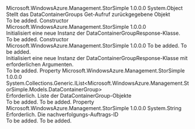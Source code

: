 <Type Name="DataContainerGroupResponse" FullName="Microsoft.WindowsAzure.Management.StorSimple.Models.DataContainerGroupResponse">
  <TypeSignature Language="C#" Value="public class DataContainerGroupResponse" />
  <TypeSignature Language="ILAsm" Value=".class public auto ansi beforefieldinit DataContainerGroupResponse extends System.Object" />
  <TypeSignature Language="DocId" Value="T:Microsoft.WindowsAzure.Management.StorSimple.Models.DataContainerGroupResponse" />
  <TypeSignature Language="VB.NET" Value="Public Class DataContainerGroupResponse" />
  <TypeSignature Language="F#" Value="type DataContainerGroupResponse = class" />
  <AssemblyInfo>
    <AssemblyName>Microsoft.WindowsAzure.Management.StorSimple</AssemblyName>
    <AssemblyVersion>1.0.0.0</AssemblyVersion>
  </AssemblyInfo>
  <Base>
    <BaseTypeName>System.Object</BaseTypeName>
  </Base>
  <Interfaces />
  <Docs>
    <summary>
            Stellt das DataContainerGroups Get-Aufruf zurückgegebene Objekt
            </summary>
    <remarks>To be added.</remarks>
  </Docs>
  <Members>
    <Member MemberName=".ctor">
      <MemberSignature Language="C#" Value="public DataContainerGroupResponse ();" />
      <MemberSignature Language="ILAsm" Value=".method public hidebysig specialname rtspecialname instance void .ctor() cil managed" />
      <MemberSignature Language="DocId" Value="M:Microsoft.WindowsAzure.Management.StorSimple.Models.DataContainerGroupResponse.#ctor" />
      <MemberSignature Language="VB.NET" Value="Public Sub New ()" />
      <MemberType>Constructor</MemberType>
      <AssemblyInfo>
        <AssemblyName>Microsoft.WindowsAzure.Management.StorSimple</AssemblyName>
        <AssemblyVersion>1.0.0.0</AssemblyVersion>
      </AssemblyInfo>
      <Parameters />
      <Docs>
        <summary>
            Initialisiert eine neue Instanz der DataContainerGroupResponse-Klasse.
            </summary>
        <remarks>To be added.</remarks>
      </Docs>
    </Member>
    <Member MemberName=".ctor">
      <MemberSignature Language="C#" Value="public DataContainerGroupResponse (System.Collections.Generic.IList&lt;Microsoft.WindowsAzure.Management.StorSimple.Models.DataContainerGroup&gt; dCGroups, string followUpJobId);" />
      <MemberSignature Language="ILAsm" Value=".method public hidebysig specialname rtspecialname instance void .ctor(class System.Collections.Generic.IList`1&lt;class Microsoft.WindowsAzure.Management.StorSimple.Models.DataContainerGroup&gt; dCGroups, string followUpJobId) cil managed" />
      <MemberSignature Language="DocId" Value="M:Microsoft.WindowsAzure.Management.StorSimple.Models.DataContainerGroupResponse.#ctor(System.Collections.Generic.IList{Microsoft.WindowsAzure.Management.StorSimple.Models.DataContainerGroup},System.String)" />
      <MemberSignature Language="VB.NET" Value="Public Sub New (dCGroups As IList(Of DataContainerGroup), followUpJobId As String)" />
      <MemberSignature Language="F#" Value="new Microsoft.WindowsAzure.Management.StorSimple.Models.DataContainerGroupResponse : System.Collections.Generic.IList&lt;Microsoft.WindowsAzure.Management.StorSimple.Models.DataContainerGroup&gt; * string -&gt; Microsoft.WindowsAzure.Management.StorSimple.Models.DataContainerGroupResponse" Usage="new Microsoft.WindowsAzure.Management.StorSimple.Models.DataContainerGroupResponse (dCGroups, followUpJobId)" />
      <MemberType>Constructor</MemberType>
      <AssemblyInfo>
        <AssemblyName>Microsoft.WindowsAzure.Management.StorSimple</AssemblyName>
        <AssemblyVersion>1.0.0.0</AssemblyVersion>
      </AssemblyInfo>
      <Parameters>
        <Parameter Name="dCGroups" Type="System.Collections.Generic.IList&lt;Microsoft.WindowsAzure.Management.StorSimple.Models.DataContainerGroup&gt;" />
        <Parameter Name="followUpJobId" Type="System.String" />
      </Parameters>
      <Docs>
        <param name="dCGroups">To be added.</param>
        <param name="followUpJobId">To be added.</param>
        <summary>
            Initialisiert eine neue Instanz der DataContainerGroupResponse-Klasse mit erforderlichen Argumenten.
            </summary>
        <remarks>To be added.</remarks>
      </Docs>
    </Member>
    <Member MemberName="DCGroups">
      <MemberSignature Language="C#" Value="public System.Collections.Generic.IList&lt;Microsoft.WindowsAzure.Management.StorSimple.Models.DataContainerGroup&gt; DCGroups { get; set; }" />
      <MemberSignature Language="ILAsm" Value=".property instance class System.Collections.Generic.IList`1&lt;class Microsoft.WindowsAzure.Management.StorSimple.Models.DataContainerGroup&gt; DCGroups" />
      <MemberSignature Language="DocId" Value="P:Microsoft.WindowsAzure.Management.StorSimple.Models.DataContainerGroupResponse.DCGroups" />
      <MemberSignature Language="VB.NET" Value="Public Property DCGroups As IList(Of DataContainerGroup)" />
      <MemberSignature Language="F#" Value="member this.DCGroups : System.Collections.Generic.IList&lt;Microsoft.WindowsAzure.Management.StorSimple.Models.DataContainerGroup&gt; with get, set" Usage="Microsoft.WindowsAzure.Management.StorSimple.Models.DataContainerGroupResponse.DCGroups" />
      <MemberType>Property</MemberType>
      <AssemblyInfo>
        <AssemblyName>Microsoft.WindowsAzure.Management.StorSimple</AssemblyName>
        <AssemblyVersion>1.0.0.0</AssemblyVersion>
      </AssemblyInfo>
      <ReturnValue>
        <ReturnType>System.Collections.Generic.IList&lt;Microsoft.WindowsAzure.Management.StorSimple.Models.DataContainerGroup&gt;</ReturnType>
      </ReturnValue>
      <Docs>
        <summary>
            Erforderlich. Liste der DataContainerGroup-Objekte
            </summary>
        <value>To be added.</value>
        <remarks>To be added.</remarks>
      </Docs>
    </Member>
    <Member MemberName="FollowUpJobId">
      <MemberSignature Language="C#" Value="public string FollowUpJobId { get; set; }" />
      <MemberSignature Language="ILAsm" Value=".property instance string FollowUpJobId" />
      <MemberSignature Language="DocId" Value="P:Microsoft.WindowsAzure.Management.StorSimple.Models.DataContainerGroupResponse.FollowUpJobId" />
      <MemberSignature Language="VB.NET" Value="Public Property FollowUpJobId As String" />
      <MemberSignature Language="F#" Value="member this.FollowUpJobId : string with get, set" Usage="Microsoft.WindowsAzure.Management.StorSimple.Models.DataContainerGroupResponse.FollowUpJobId" />
      <MemberType>Property</MemberType>
      <AssemblyInfo>
        <AssemblyName>Microsoft.WindowsAzure.Management.StorSimple</AssemblyName>
        <AssemblyVersion>1.0.0.0</AssemblyVersion>
      </AssemblyInfo>
      <ReturnValue>
        <ReturnType>System.String</ReturnType>
      </ReturnValue>
      <Docs>
        <summary>
            Erforderlich. Die nachverfolgungs-Auftrags-ID
            </summary>
        <value>To be added.</value>
        <remarks>To be added.</remarks>
      </Docs>
    </Member>
  </Members>
</Type>